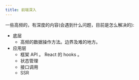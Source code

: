 ```yaml
---
title: 前端深入
---
```


一些高频的，有深度的内容(会遇到什么问题，目前是怎么解决的):
* 底层
  * 高频的数据操作方法。边界及难的地方。
* 应用层
  * 框架 API 。 React 的 hooks 。
  * 状态管理
  * 接口调用
  * SSR 
